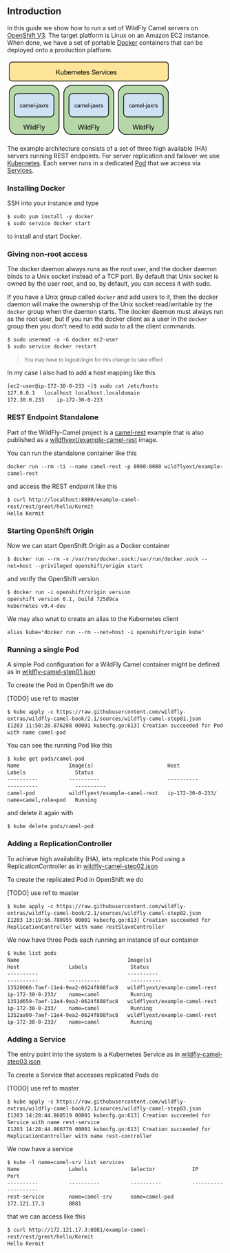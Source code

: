 ## Introduction

In this guide we show how to run a set of WildFly Camel servers on [OpenShift V3](https://github.com/openshift/origin). The target platform is Linux on an Amazon EC2 instance. When done, we have a set of portable [Docker](https://www.docker.io/) containers that can be deployed onto a production platform.

![](../images/example-rest-design.png)

The example architecture consists of a set of three high available (HA) servers running REST endpoints. For server replication and failover we use [Kubernetes](http://kubernetes.io). Each server runs in a dedicated [Pod](https://github.com/GoogleCloudPlatform/kubernetes/blob/master/docs/pods.md) that we access via [Services](https://github.com/GoogleCloudPlatform/kubernetes/blob/master/docs/services.md).

### Installing Docker

SSH into your instance and type 

```
$ sudo yum install -y docker
$ sudo service docker start
``` 

to install and start Docker.

### Giving non-root access

The docker daemon always runs as the root user, and the docker daemon binds to a Unix socket instead of a TCP port. By default that Unix socket is owned by the user root, and so, by default, you can access it with sudo.

If you have a Unix group called `docker` and add users to it, then the docker daemon will make the ownership of the Unix socket read/writable by the `docker` group when the daemon starts. The docker daemon must always run as the root user, but if you run the docker client as a user in the `docker` group then you don't need to add sudo to all the client commands.

```
$ sudo usermod -a -G docker ec2-user
$ sudo service docker restart
``` 

> <small>You may have to logout/login for this change to take effect</small>

In my case I also had to add a host mapping like this

```
[ec2-user@ip-172-30-0-233 ~]$ sudo cat /etc/hosts
127.0.0.1   localhost localhost.localdomain
172.30.0.233	ip-172-30-0-233
```

### REST Endpoint Standalone

Part of the WildFly-Camel project is a [camel-rest](https://github.com/wildflyext/wildfly-camel/tree/master/examples/camel-rest) example that is also published as a [wildflyext/example-camel-rest](https://registry.hub.docker.com/u/wildflyext/example-camel-rest/) image.

You can run the standalone container like this

```
docker run --rm -ti --name camel-rest -p 8080:8080 wildflyext/example-camel-rest
```

and access the REST endpoint like this

```
$ curl http://localhost:8080/example-camel-rest/rest/greet/hello/Kermit
Hello Kermit
```

### Starting OpenShift Origin

Now we can start OpenShift Origin as a Docker container

```
$ docker run --rm -v /var/run/docker.sock:/var/run/docker.sock --net=host --privileged openshift/origin start
```

and verify the OpenShift version 

```
$ docker run -i openshift/origin version
openshift version 0.1, build 725d9ca
kubernetes v0.4-dev
```

We may also wnat to create an alias to the Kubernetes client

```
alias kube="docker run --rm --net=host -i openshift/origin kube"
```

### Running a single Pod

A simple Pod configuration for a WildFly Camel container might be defined as in [wildfly-camel-step01.json](../sources/wildfly-camel-step01.json)

To create the Pod in OpenShift we do

[TODO] use ref to master

```
$ kube apply -c https://raw.githubusercontent.com/wildfly-extras/wildfly-camel-book/2.1/sources/wildfly-camel-step01.json
I1203 11:58:28.876288 00001 kubecfg.go:613] Creation succeeded for Pod with name camel-pod
```

You can see the running Pod like this

```
$ kube get pods/camel-pod
Name                Image(s)                        Host                Labels                Status
----------          ----------                      ----------          ----------            ----------
camel-pod           wildflyext/example-camel-rest   ip-172-30-0-233/    name=camel,role=pod   Running
```

and delete it again with 

```
$ kube delete pods/camel-pod
```

### Adding a ReplicationController

To achieve high availability (HA), lets replicate this Pod using a ReplicationController as in [wildfly-camel-step02.json](../sources/wildfly-camel-step02.json)

To create the replicated Pod in OpenShift we do

[TODO] use ref to master

```
$ kube apply -c https://raw.githubusercontent.com/wildfly-extras/wildfly-camel-book/2.1/sources/wildfly-camel-step02.json
I1203 13:19:56.780955 00001 kubecfg.go:613] Creation succeeded for ReplicationController with name restSlaveController
```

We now have three Pods each running an instance of our container

```
$ kube list pods
Name                                   Image(s)                        Host                Labels              Status
----------                             ----------                      ----------          ----------          ----------
13520066-7aef-11e4-9ea2-0624f808fac8   wildflyext/example-camel-rest   ip-172-30-0-233/    name=camel          Running
1351d659-7aef-11e4-9ea2-0624f808fac8   wildflyext/example-camel-rest   ip-172-30-0-233/    name=camel          Running
1352aa99-7aef-11e4-9ea2-0624f808fac8   wildflyext/example-camel-rest   ip-172-30-0-233/    name=camel          Running

```

### Adding a Service

The entry point into the system is a Kubernetes Service as in [wildfly-camel-step03.json](../sources/wildfly-camel-step03.json)

To create a Service that accesses replicated Pods do

[TODO] use ref to master

```
$ kube apply -c https://raw.githubusercontent.com/wildfly-extras/wildfly-camel-book/2.1/sources/wildfly-camel-step03.json
I1203 14:28:44.860519 00001 kubecfg.go:613] Creation succeeded for Service with name rest-service
I1203 14:28:44.860770 00001 kubecfg.go:613] Creation succeeded for ReplicationController with name rest-controller
```

We now have a service

```
$ kube -l name=camel-srv list services
Name                Labels              Selector            IP                  Port
----------          ----------          ----------          ----------          ----------
rest-service        name=camel-srv      name=camel-pod      172.121.17.3        8081
```

that we can access like this

```
$ curl http://172.121.17.3:8081/example-camel-rest/rest/greet/hello/Kermit
Hello Kermit 
```

